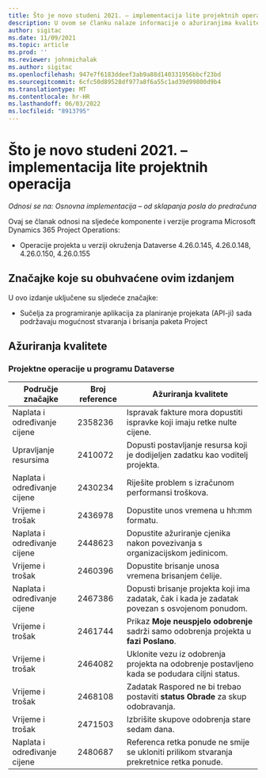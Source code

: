 ```yaml
---
title: Što je novo studeni 2021. – implementacija lite projektnih operacija
description: U ovom se članku nalaze informacije o ažuriranjima kvalitete koja su dostupna u izdanju implementacije lite programa Project Operations u studenome 2021.
author: sigitac
ms.date: 11/09/2021
ms.topic: article
ms.prod: ''
ms.reviewer: johnmichalak
ms.author: sigitac
ms.openlocfilehash: 947e7f6183ddeef3ab9a88d140331956bbcf23bd
ms.sourcegitcommit: 6cfc50d89528df977a8f6a55c1ad39d99800d9b4
ms.translationtype: MT
ms.contentlocale: hr-HR
ms.lasthandoff: 06/03/2022
ms.locfileid: "8913795"
---
```

# <a name="whats-new-november-2021---project-operations-lite-deployment"></a>Što je novo studeni 2021. – implementacija lite projektnih operacija

_Odnosi se na: Osnovna implementacija – od sklapanja posla do predračuna_

Ovaj se članak odnosi na sljedeće komponente i verzije programa Microsoft Dynamics 365 Project Operations:

- Operacije projekta u verziji okruženja Dataverse 4.26.0.145, 4.26.0.148, 4.26.0.150, 4.26.0.155
  
## <a name="features-included-in-this-release"></a>Značajke koje su obuhvaćene ovim izdanjem

U ovo izdanje uključene su sljedeće značajke:

- Sučelja za programiranje aplikacija za planiranje projekata (API-ji) sada podržavaju mogućnost stvaranja i brisanja paketa Project

## <a name="quality-updates"></a>Ažuriranja kvalitete

### <a name="project-operations-in-dataverse"></a>Projektne operacije u programu Dataverse

| Područje značajke | Broj reference | Ažuriranja kvalitete |
| --- | --- | --- |
| Naplata i određivanje cijene | 2358236 | Ispravak fakture mora dopustiti ispravke koji imaju retke nulte cijene. |
| Upravljanje resursima | 2410072 | Dopusti postavljanje resursa koji je dodijeljen zadatku kao voditelj projekta. |
| Naplata i određivanje cijene | 2430234 | Riješite problem s izračunom performansi troškova. |
| Vrijeme i trošak | 2436978 | Dopustite unos vremena u hh:mm formatu. |
| Naplata i određivanje cijene | 2448623 | Dopustite ažuriranje cjenika nakon povezivanja s organizacijskom jedinicom. |
| Vrijeme i trošak | 2460396 | Dopustite brisanje unosa vremena brisanjem ćelije. |
| Naplata i određivanje cijene | 2467386 | Dopusti brisanje projekta koji ima zadatak, čak i kada je zadatak povezan s osvojenom ponudom. |
| Vrijeme i trošak | 2461744 | Prikaz **Moje neuspjelo odobrenje** sadrži samo odobrenja projekta u **fazi Poslano**. |
| Vrijeme i trošak | 2464082 | Uklonite vezu iz odobrenja projekta na odobrenje postavljeno kada se podudara ciljni status. |
| Vrijeme i trošak | 2468108 | Zadatak Raspored ne bi trebao postaviti **status Obrade** za skup odobravanja. |
| Vrijeme i trošak | 2471503 | Izbrišite skupove odobrenja stare sedam dana. |
| Naplata i određivanje cijene | 2480687 | Referenca retka ponude ne smije se ukloniti prilikom stvaranja prekretnice retka ponude. |
